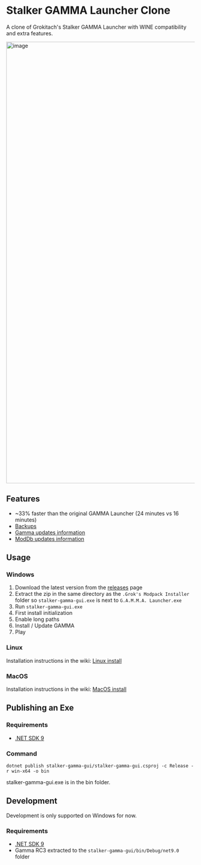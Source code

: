 # Stalker GAMMA Launcher Clone

A clone of Grokitach's Stalker GAMMA Launcher with WINE compatibility and extra features.

<img width="1218" height="1181" alt="image" src="https://github.com/user-attachments/assets/52a21d03-28ed-4883-8614-0c7bbf5aa722" />

## Features

- ~33% faster than the original GAMMA Launcher (24 minutes vs 16 minutes)
- [Backups](https://github.com/FaithBeam/stalker-gamma-launcher-clone/wiki/Backups)
- [Gamma updates information](https://github.com/FaithBeam/stalker-gamma-launcher-clone/wiki/Gamma-Updates-Tab)
- [ModDb updates information](https://github.com/FaithBeam/stalker-gamma-launcher-clone/wiki/ModDb-Updates-Tab)

## Usage

### Windows

1. Download the latest version from the [releases](https://github.com/FaithBeam/stalker-gamma-launcher-clone/releases) page
2. Extract the zip in the same directory as the `.Grok's Modpack Installer` folder so `stalker-gamma-gui.exe` is next to `G.A.M.M.A. Launcher.exe`
3. Run `stalker-gamma-gui.exe`
4. First install initialization
5. Enable long paths
6. Install / Update GAMMA
7. Play

### Linux

Installation instructions in the wiki: [Linux install](https://github.com/FaithBeam/stalker-gamma-launcher-clone/wiki/Linux-Install)

### MacOS

Installation instructions in the wiki: [MacOS install](https://github.com/FaithBeam/stalker-gamma-launcher-clone/wiki/MacOS-Install)

## Publishing an Exe

### Requirements

- [.NET SDK 9](https://dotnet.microsoft.com/en-us/download/dotnet/9.0)

### Command

`dotnet publish stalker-gamma-gui/stalker-gamma-gui.csproj -c Release -r win-x64 -o bin`

stalker-gamma-gui.exe is in the bin folder.

## Development

Development is only supported on Windows for now.

### Requirements

- [.NET SDK 9](https://dotnet.microsoft.com/en-us/download/dotnet/9.0)
- Gamma RC3 extracted to the `stalker-gamma-gui/bin/Debug/net9.0` folder
